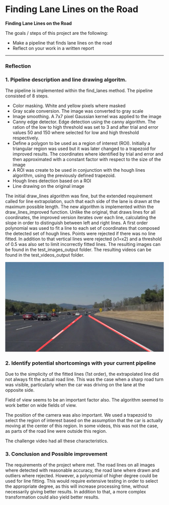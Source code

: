 # **Finding Lane Lines on the Road** 

**Finding Lane Lines on the Road**

The goals / steps of this project are the following:
* Make a pipeline that finds lane lines on the road
* Reflect on your work in a written report


[//]: # (Image References)
[image1]: ./test_images_output/solidWhiteCurve.jpg "solidWhiteCurve"
[image2]: ./test_images_output/solidWhiteRight.jpg "solidWhiteRight"
[image3]: ./test_images_output/solidYellowCurve.jpg "solidYellowCurve"
[image4]: ./test_images_output/solidYellowCurve2.jpg "solidYellowCurve2"
[image5]: ./test_images_output/solidYellowLeft.jpg "solidYellowLeft"
[image6]: ./test_images_output/whiteCarLaneSwitch.jpg "whiteCarLaneSwitch"
---

### Reflection

### 1. Pipeline description and line drawing algoritm.

The pipeline is implemented within the find_lanes method. The pipeline consisted of 8 steps. 
* Color masking. White and yellow pixels where masked
* Gray scale conversion. The image was converted to gray scale
* Image smoothing. A 7x7 pixel Gaussian kernel was applied to the image
* Canny edge detector. Edge detection using the canny algorithm. The ration of the low to high threshold was set to 3 and after trial and error values 50 and 150 where selected for low and high threshold respectively.
* Define a polygon to be used as a region of interest (ROI). Initially a triangular region was used but it was later changed to a trapezoid for improved results. The coordinates where identified by trial and error and then approximated with a constant factor with respect to the size of the image
* A ROI was create to be used in conjunction with the hough lines algorithm, using the previously defined trapezoid. 
* Hough lines detection based on a ROI
* Line drawing on the original image

The initial draw_lines algorithm was fine, but the extended requirement called for line extrapolation, such that each side of the lane is drawn at the maximum possible length. The new algorithm is implemented within the draw_lines_improved function. Unlike the original, that draws lines for all coordinates, the improved version iterates over each line, calculating the slope in order to distinguish between left and right lines. 
A first order polynomial was used to fit a line to each set of coordinates that composed the detected set of hough lines. Points were rejected if there was no line fitted. In addition to that vertical lines were rejected (x1=x2) and a threshold of 0.5 was also set to limit incorrectly fitted lines.
The resulting images can be found in the test_images_output folder.
The resulting videos can be found in the test_videos_output folder.

![alt text][image1]


### 2. Identify potential shortcomings with your current pipeline

Due to the simplicity of the fitted lines (1st order), the extrapolated line did not always fit the actual road line. 
This was the case when a sharp road turn was visible, particularly when the car was driving on the lane at the opposite side. 

Field of view seems to be an important factor also. The algorithm seemed to work better on wide fields of view.

The position of the camera was also important. We used a trapezoid to select the region of interest based on the assumption that the car is actually moving at the center of this region. In some videos, this was not the case, as parts of the road line were outside this region.

The challenge video had all these characteristics.

### 3. Conclusion and Possible improvement

The requirements of the project where met. The road lines on all images where detected with reasonable accuracy, the road lane where drawn and outliers where rejected. 
However, a polynomial of higher degree could be used for line fitting. This would require extensive testing in order to select the appropriate degree, as this will increase processing time, without necessarily giving better results.
In addition to that, a more complex transformation could also yield better results.
